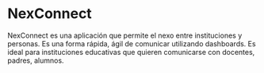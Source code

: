 # NexConnect
NexConnect es una aplicación que permite el nexo entre instituciones y personas.
Es una forma rápida, ágil de comunicar utilizando dashboards.
Es ideal para instituciones educativas que quieren comunicarse con docentes, padres, alumnos.
